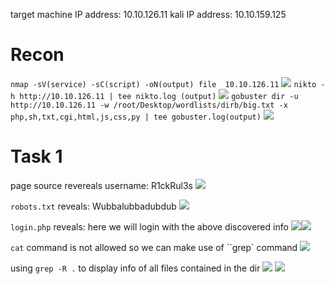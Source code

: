 target machine IP address:  10.10.126.11 
kali IP address: 10.10.159.125

# Recon 
`nmap -sV(service) -sC(script) -oN(output) file  10.10.126.11` 
	![](Pasted%20image%2020241112190313.png)
`nikto -h http://10.10.126.11 | tee nikto.log (output)`
	![](Pasted%20image%2020241112190816.png)
`gobuster dir -u http://10.10.126.11 -w /root/Desktop/wordlists/dirb/big.txt -x php,sh,txt,cgi,html,js,css,py | tee gobuster.log(output)`
	![](Pasted%20image%2020241112191526.png)

# Task 1
page source revereals username: R1ckRul3s
	![](Pasted%20image%2020241112191833.png)

`robots.txt` reveals: Wubbalubbadubdub
	![](Pasted%20image%2020241112192130.png)

`login.php` reveals: here we will login with the above discovered info
	![](Pasted%20image%2020241112192340.png)![](Pasted%20image%2020241112192507.png)

`cat` command is not allowed so we can make use of ``grep` command
	![](Pasted%20image%2020241112194408.png)
	
using `grep -R .` to display info of all files contained in the dir
	![](Pasted%20image%2020241112194627.png)
	![](Pasted%20image%2020241112194913.png)
	